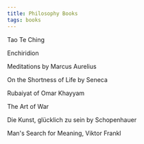```yaml
---
title: Philosophy Books
tags: books
---
```


Tao Te Ching

Enchiridion 

Meditations by Marcus Aurelius 

On the Shortness of Life by Seneca 

Rubaiyat of Omar Khayyam

The Art of War

Die Kunst, glücklich zu sein by Schopenhauer

Man's Search for Meaning, Viktor Frankl

